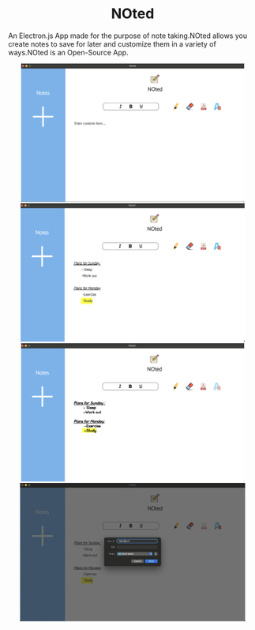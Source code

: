 <h1 align="center"> NOted</h1>

<p  >An Electron.js App made for the purpose of note taking.NOted allows you create notes to save for later and customize them in a variety of ways.NOted is an Open-Source App.</p>

   <div class="examples" id="examples" display="flex" grid-gap="40px" align="center">


  <img src="images/one.png" height="280px">
        <img src="images/two.png" height="280px">
        
  </div>
    <div class="examples" display="flex" grid-gap="40px" align="center">
        <img src="images/three.png" height="280px">
    <img src="images/four.png" height="280px">

  </div>
